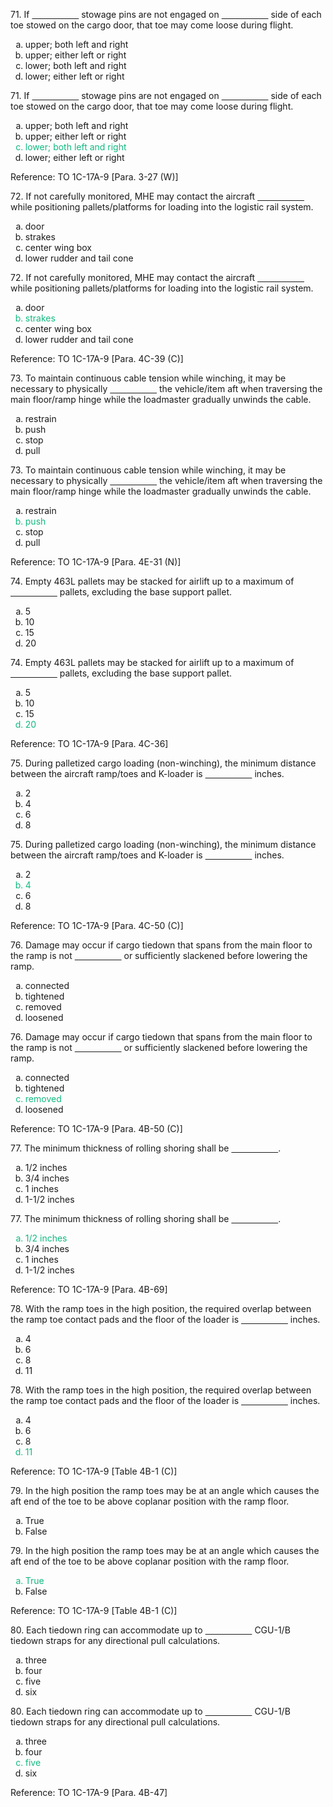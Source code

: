 <section data-auto-animate>
<p>71. If <span style="text-decoration: underline; white-space: pre;">                   </span> stowage pins are not engaged on <span style="text-decoration: underline; white-space: pre;">                   </span> side of each toe stowed on the cargo door, that toe may come loose during flight.</p>
<ol>
<li type="a">upper; both left and right</li>
<li type="a">upper; either left or right</li>
<li type="a">lower; both left and right</li>
<li type="a">lower; either left or right</li>
</ol>
</section>

<section>
<section data-auto-animate>
<p>71. If <span style="text-decoration: underline; white-space: pre;">                   </span> stowage pins are not engaged on <span style="text-decoration: underline; white-space: pre;">                   </span> side of each toe stowed on the cargo door, that toe may come loose during flight.</p>
<ol>
<li type="a">upper; both left and right</li>
<li type="a">upper; either left or right</li>
<li type="a" style="color: #10B981;">lower; both left and right</li>
<li type="a">lower; either left or right</li>
</ol>
</section>
<section>Reference: TO 1C-17A-9 [Para. 3-27 (W)]</section>
</section>

<section data-auto-animate>
<p>72. If not carefully monitored, MHE may contact the aircraft <span style="text-decoration: underline; white-space: pre;">                   </span> while positioning pallets/platforms for loading into the logistic rail system.</p>
<ol>
<li type="a">door</li>
<li type="a">strakes</li>
<li type="a">center wing box</li>
<li type="a">lower rudder and tail cone</li>
</ol>
</section>

<section>
<section data-auto-animate>
<p>72. If not carefully monitored, MHE may contact the aircraft <span style="text-decoration: underline; white-space: pre;">                   </span> while positioning pallets/platforms for loading into the logistic rail system.</p>
<ol>
<li type="a">door</li>
<li type="a" style="color: #10B981;">strakes</li>
<li type="a">center wing box</li>
<li type="a">lower rudder and tail cone</li>
</ol>
</section>
<section>Reference: TO 1C-17A-9 [Para. 4C-39 (C)]</section>
</section>

<section data-auto-animate>
<p>73. To maintain continuous cable tension while winching, it may be necessary to physically <span style="text-decoration: underline; white-space: pre;">                   </span> the vehicle/item aft when traversing the main floor/ramp hinge while the loadmaster gradually unwinds the cable.</p>
<ol>
<li type="a">restrain</li>
<li type="a">push</li>
<li type="a">stop</li>
<li type="a">pull</li>
</ol>
</section>

<section>
<section data-auto-animate>
<p>73. To maintain continuous cable tension while winching, it may be necessary to physically <span style="text-decoration: underline; white-space: pre;">                   </span> the vehicle/item aft when traversing the main floor/ramp hinge while the loadmaster gradually unwinds the cable.</p>
<ol>
<li type="a">restrain</li>
<li type="a" style="color: #10B981;">push</li>
<li type="a">stop</li>
<li type="a">pull</li>
</ol>
</section>
<section>Reference: TO 1C-17A-9 [Para. 4E-31 (N)]</section>
</section>

<section data-auto-animate>
<p>74. Empty 463L pallets may be stacked for airlift up to a maximum of <span style="text-decoration: underline; white-space: pre;">                   </span> pallets, excluding the base support pallet.</p>
<ol>
<li type="a">5</li>
<li type="a">10</li>
<li type="a">15</li>
<li type="a">20</li>
</ol>
</section>

<section>
<section data-auto-animate>
<p>74. Empty 463L pallets may be stacked for airlift up to a maximum of <span style="text-decoration: underline; white-space: pre;">                   </span> pallets, excluding the base support pallet.</p>
<ol>
<li type="a">5</li>
<li type="a">10</li>
<li type="a">15</li>
<li type="a" style="color: #10B981;">20</li>
</ol>
</section>
<section>Reference: TO 1C-17A-9 [Para. 4C-36]</section>
</section>

<section data-auto-animate>
<p>75. During palletized cargo loading (non-winching), the minimum distance between the aircraft ramp/toes and K-loader is <span style="text-decoration: underline; white-space: pre;">                   </span> inches.</p>
<ol>
<li type="a">2</li>
<li type="a">4</li>
<li type="a">6</li>
<li type="a">8</li>
</ol>
</section>

<section>
<section data-auto-animate>
<p>75. During palletized cargo loading (non-winching), the minimum distance between the aircraft ramp/toes and K-loader is <span style="text-decoration: underline; white-space: pre;">                   </span> inches.</p>
<ol>
<li type="a">2</li>
<li type="a" style="color: #10B981;">4</li>
<li type="a">6</li>
<li type="a">8</li>
</ol>
</section>
<section>Reference: TO 1C-17A-9 [Para. 4C-50 (C)]</section>
</section>

<section data-auto-animate>
<p>76. Damage may occur if cargo tiedown that spans from the main floor to the ramp is not <span style="text-decoration: underline; white-space: pre;">                   </span> or sufficiently slackened before lowering the ramp.</p>
<ol>
<li type="a">connected</li>
<li type="a">tightened</li>
<li type="a">removed</li>
<li type="a">loosened</li>
</ol>
</section>

<section>
<section data-auto-animate>
<p>76. Damage may occur if cargo tiedown that spans from the main floor to the ramp is not <span style="text-decoration: underline; white-space: pre;">                   </span> or sufficiently slackened before lowering the ramp.</p>
<ol>
<li type="a">connected</li>
<li type="a">tightened</li>
<li type="a" style="color: #10B981;">removed</li>
<li type="a">loosened</li>
</ol>
</section>
<section>Reference: TO 1C-17A-9 [Para. 4B-50 (C)]</section>
</section>

<section data-auto-animate>
<p>77. The minimum thickness of rolling shoring shall be <span style="text-decoration: underline; white-space: pre;">                   </span>.</p>
<ol>
<li type="a">1/2 inches</li>
<li type="a">3/4 inches</li>
<li type="a">1 inches</li>
<li type="a">1-1/2 inches</li>
</ol>
</section>

<section>
<section data-auto-animate>
<p>77. The minimum thickness of rolling shoring shall be <span style="text-decoration: underline; white-space: pre;">                   </span>.</p>
<ol>
<li type="a" style="color: #10B981;">1/2 inches</li>
<li type="a">3/4 inches</li>
<li type="a">1 inches</li>
<li type="a">1-1/2 inches</li>
</ol>
</section>
<section>Reference: TO 1C-17A-9 [Para. 4B-69]</section>
</section>

<section data-auto-animate>
<p>78. With the ramp toes in the high position, the required overlap between the ramp toe contact pads and the floor of the loader is <span style="text-decoration: underline; white-space: pre;">                   </span> inches.</p>
<ol>
<li type="a">4</li>
<li type="a">6</li>
<li type="a">8</li>
<li type="a">11</li>
</ol>
</section>

<section>
<section data-auto-animate>
<p>78. With the ramp toes in the high position, the required overlap between the ramp toe contact pads and the floor of the loader is <span style="text-decoration: underline; white-space: pre;">                   </span> inches.</p>
<ol>
<li type="a">4</li>
<li type="a">6</li>
<li type="a">8</li>
<li type="a" style="color: #10B981;">11</li>
</ol>
</section>
<section>Reference: TO 1C-17A-9 [Table 4B-1 (C)]</section>
</section>

<section data-auto-animate>
<p>79. In the high position the ramp toes may be at an angle which causes the aft end of the toe to be above coplanar position with the ramp floor.</p>
<ol>
<li type="a">True</li>
<li type="a">False</li>
</ol>
</section>

<section>
<section data-auto-animate>
<p>79. In the high position the ramp toes may be at an angle which causes the aft end of the toe to be above coplanar position with the ramp floor.</p>
<ol>
<li type="a" style="color: #10B981;">True</li>
<li type="a">False</li>
</ol>
</section>
<section>Reference: TO 1C-17A-9 [Table 4B-1 (C)]</section>
</section>

<section data-auto-animate>
<p>80. Each tiedown ring can accommodate up to <span style="text-decoration: underline; white-space: pre;">                   </span> CGU-1/B tiedown straps for any directional pull calculations.</p>
<ol>
<li type="a">three</li>
<li type="a">four</li>
<li type="a">five</li>
<li type="a">six</li>
</ol>
</section>

<section>
<section data-auto-animate>
<p>80. Each tiedown ring can accommodate up to <span style="text-decoration: underline; white-space: pre;">                   </span> CGU-1/B tiedown straps for any directional pull calculations.</p>
<ol>
<li type="a">three</li>
<li type="a">four</li>
<li type="a" style="color: #10B981;">five</li>
<li type="a">six</li>
</ol>
</section>
<section>Reference: TO 1C-17A-9 [Para. 4B-47]</section>
</section>
